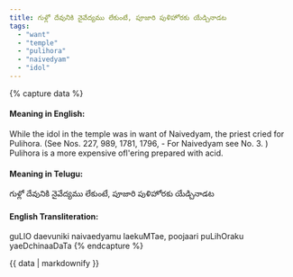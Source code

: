 ```yaml
---
title: గుళ్లో దేవునికి నైవేద్యము లేకుంటే, పూజారి పుళిహోరకు యేడ్చినాడట
tags:
  - "want"
  - "temple"
  - "pulihora"
  - "naivedyam"
  - "idol"
---
```


{% capture data %}
#### Meaning in English:
While the idol in the temple was in want of Naivedyam, the priest cried for Pulihora.
(See Nos. 227, 989, 1781, 1796, - For Naivedyam see No. 3. )
Pulihora is a more expensive ofl'ering prepared with acid.

#### Meaning in Telugu:
గుళ్లో దేవునికి నైవేద్యము లేకుంటే, పూజారి పుళిహోరకు యేడ్చినాడట

#### English Transliteration:
guLlO daevuniki naivaedyamu laekuMTae, poojaari puLihOraku yaeDchinaaDaTa
{% endcapture %}

{{ data | markdownify }}

